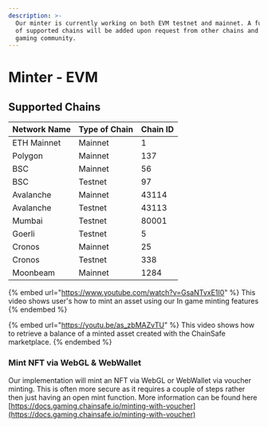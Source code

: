 ```yaml
---
description: >-
  Our minter is currently working on both EVM testnet and mainnet. A fuller list
  of supported chains will be added upon request from other chains and our wider
  gaming community.
---
```


# Minter - EVM

## Supported Chains&#x20;

| Network Name | Type of Chain | Chain ID |
| ------------ | ------------- | -------- |
| ETH Mainnet  | Mainnet       | 1        |
| Polygon      | Mainnet       | 137      |
| BSC          | Mainnet       | 56       |
| BSC          | Testnet       | 97       |
| Avalanche    | Mainnet       | 43114    |
| Avalanche    | Testnet       | 43113    |
| Mumbai       | Testnet       | 80001    |
| Goerli       | Testnet       | 5        |
| Cronos       | Mainnet       | 25       |
| Cronos       | Testnet       | 338      |
| Moonbeam     | Mainnet       | 1284     |

{% embed url="https://www.youtube.com/watch?v=GsaNTvxE1I0" %}
This video shows user's how to mint an asset using our In game minting features
{% endembed %}

{% embed url="https://youtu.be/as_zbMAZvTU" %}
This video shows how to retrieve a balance of a minted asset created with the ChainSafe marketplace.
{% endembed %}

### Mint NFT via WebGL & WebWallet

Our implementation will mint an NFT via WebGL or WebWallet via voucher minting. This is often more secure as it requires a couple of steps rather then just having an open mint function. More information can be found here [https://docs.gaming.chainsafe.io/minting-with-voucher](https://docs.gaming.chainsafe.io/minting-with-voucher)
